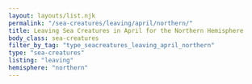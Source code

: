 ```yaml
---
layout: layouts/list.njk
permalink: "/sea-creatures/leaving/april/northern/"
title: Leaving Sea Creatures in April for the Northern Hemisphere
body_class: sea-creatures
filter_by_tag: "type_seacreatures_leaving_april_northern"
type: "sea-creatures"
listing: "leaving"
hemisphere: "northern"
---
```

